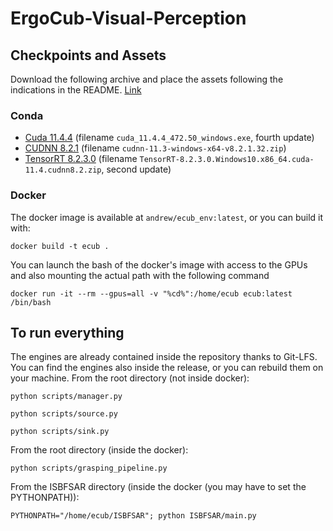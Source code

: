 ﻿# ErgoCub-Visual-Perception

## Checkpoints and Assets
Download the following archive and place the assets following the indications in the README. [Link](https://istitutoitalianotecnologia-my.sharepoint.com/:f:/g/personal/andrea_rosasco_iit_it/EluMY5FLUC1FqMI_u4T4NB8B1zKwYWmiuCmYOPSmD9n6xA?e=L2wX4Z)
### Conda
- [Cuda 11.4.4](https://developer.nvidia.com/cuda-11-4-4-download-archive?target_os=Windows&target_arch=x86_64&target_version=10&target_type=exe_local) (filename `cuda_11.4.4_472.50_windows.exe`, fourth update)
- [CUDNN 8.2.1](https://developer.nvidia.com/compute/machine-learning/cudnn/secure/8.2.1.32/11.3_06072021/cudnn-11.3-windows-x64-v8.2.1.32.zip) (filename `cudnn-11.3-windows-x64-v8.2.1.32.zip`)
- [TensorRT 8.2.3.0](https://developer.nvidia.com/compute/machine-learning/tensorrt/secure/8.2.3.0/zip/TensorRT-8.2.3.0.Windows10.x86_64.cuda-11.4.cudnn8.2.zip) (filename `TensorRT-8.2.3.0.Windows10.x86_64.cuda-11.4.cudnn8.2.zip`, second update)
### Docker
The docker image is available at `andrew/ecub_env:latest`, or you can build it with:

`docker build -t ecub .`

You can launch the bash of the docker's image with access to the GPUs and also mounting the actual path with the following command

`docker run -it --rm --gpus=all -v "%cd%":/home/ecub ecub:latest /bin/bash`
## To run everything
The engines are already contained inside the repository thanks to Git-LFS.
You can find the engines also inside the release, or you can rebuild them on your machine.
From the root directory (not inside docker):

`python scripts/manager.py`

`python scripts/source.py`

`python scripts/sink.py`

From the root directory (inside the docker):

`python scripts/grasping_pipeline.py`

From the ISBFSAR directory (inside the docker (you may have to set the PYTHONPATH)):

`PYTHONPATH="/home/ecub/ISBFSAR"; python ISBFSAR/main.py`
